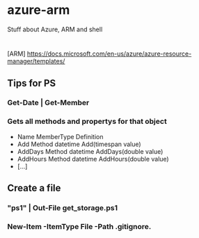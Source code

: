 # azure-arm
Stuff about Azure, ARM and shell
#
[ARM] https://docs.microsoft.com/en-us/azure/azure-resource-manager/templates/

## Tips for PS
### Get-Date | Get-Member
### Gets all methods and propertys for that object
* Name                 MemberType     Definition
* Add                  Method         datetime Add(timespan value)
* AddDays              Method         datetime AddDays(double value)
* AddHours             Method         datetime AddHours(double value)
* [...]

## Create a file
### "ps1" | Out-File get_storage.ps1
###  New-Item -ItemType File -Path \.gitignore.


